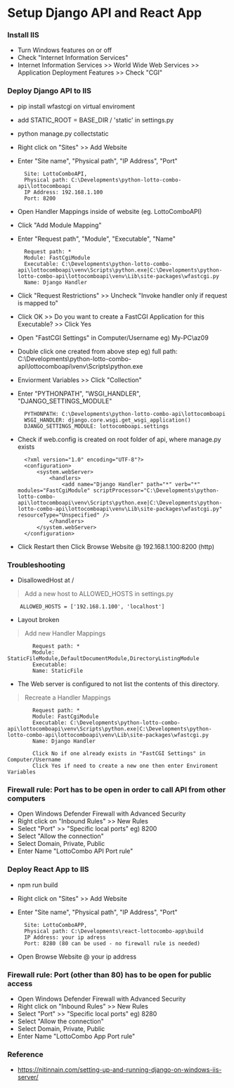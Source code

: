 # Setup Django API and React App

### Install IIS
- Turn Windows features on or off
- Check "Internet Information Services"
- Internet Information Services >> World Wide Web Services >> Application Deployment Features >> Check "CGI"

### Deploy Django API to IIS
- pip install wfastcgi on virtual enviroment
- add STATIC_ROOT =  BASE_DIR / 'static' in settings.py
- python manage.py collectstatic
- Right click on "Sites" >> Add Website
- Enter "Site name", "Physical path", "IP Address", "Port"
        
        Site: LottoComboAPI, 
        Physical path: C:\Developments\python-lotto-combo-api\lottocomboapi
        IP Address: 192.168.1.100
        Port: 8200
- Open Handler Mappings inside of website (eg. LottoComboAPI)
- Click "Add Module Mapping"
- Enter "Request path", "Module", "Executable", "Name"
        
        Request path: *
        Module: FastCgiModule
        Executable: C:\Developments\python-lotto-combo-api\lottocomboapi\venv\Scripts\python.exe|C:\Developments\python-lotto-combo-api\lottocomboapi\venv\Lib\site-packages\wfastcgi.py
        Name: Django Handler
- Click "Request Restrictions" >> Uncheck "Invoke handler only if request is mapped to"
- Click OK >> Do you want to create a FastCGI Application for this Executable? >> Click Yes
- Open "FastCGI Settings" in Computer/Username eg) My-PC\az09
- Double click one created from above step eg) full path: C:\Developments\python-lotto-combo-api\lottocomboapi\venv\Scripts\python.exe
- Enviorment Variables >> Click "Collection"
- Enter "PYTHONPATH", "WSGI_HANDLER", "DJANGO_SETTINGS_MODULE"
        
        PYTHONPATH: C:\Developments\python-lotto-combo-api\lottocomboapi
        WSGI_HANDLER: django.core.wsgi.get_wsgi_application()
        DJANGO_SETTINGS_MODULE: lottocomboapi.settings
- Check if web.config is created on root folder of api, where manage.py exists
 
        <?xml version="1.0" encoding="UTF-8"?>
        <configuration>
            <system.webServer>
                <handlers>
                    <add name="Django Handler" path="*" verb="*" modules="FastCgiModule" scriptProcessor="C:\Developments\python-lotto-combo-api\lottocomboapi\venv\Scripts\python.exe|C:\Developments\python-lotto-combo-api\lottocomboapi\venv\Lib\site-packages\wfastcgi.py" resourceType="Unspecified" />
                </handlers>
            </system.webServer>
        </configuration>
 
- Click Restart then Click Browse Website @ 192.168.1.100:8200 (http)

### Troubleshooting
- DisallowedHost at /
> Add a new host to ALLOWED_HOSTS in settings.py
        
        ALLOWED_HOSTS = ['192.168.1.100', 'localhost']

- Layout broken
> Add new Handler Mappings
        
            Request path: *
            Module: StaticFileModule,DefaultDocumentModule,DirectoryListingModule
            Executable: 
            Name: StaticFile
- The Web server is configured to not list the contents of this directory.
> Recreate a Handler Mappings
        
            Request path: *
            Module: FastCgiModule
            Executable: C:\Developments\python-lotto-combo-api\lottocomboapi\venv\Scripts\python.exe|C:\Developments\python-lotto-combo-api\lottocomboapi\venv\Lib\site-packages\wfastcgi.py
            Name: Django Handler
    
            Click No if one already exists in "FastCGI Settings" in Computer/Username
            Click Yes if need to create a new one then enter Enviroment Variables

### Firewall rule: Port has to be open in order to call API from other computers
- Open Windows Defender Firewall with Advanced Security 
- Right click on "Inbound Rules" >> New Rules    
- Select "Port" >> "Specific local ports" eg) 8200
- Select "Allow the connection"       
- Select Domain, Private, Public 
- Enter Name "LottoCombo API Port rule"

### Deploy React App to IIS
- npm run build
- Right click on "Sites" >> Add Website
- Enter "Site name", "Physical path", "IP Address", "Port"
         
        Site: LottoComboAPP, 
        Physical path: C:\Developments\react-lottocombo-app\build
        IP Address: your ip adress
        Port: 8280 (80 can be used - no firewall rule is needed)
        
- Open Browse Website @ your ip address

### Firewall rule: Port (other than 80) has to be open for public access 
- Open Windows Defender Firewall with Advanced Security
- Right click on "Inbound Rules" >> New Rules 
- Select "Port" >> "Specific local ports" eg) 8280
- Select "Allow the connection"       
- Select Domain, Private, Public
- Enter Name "LottoCombo App Port rule"


### Reference
- https://nitinnain.com/setting-up-and-running-django-on-windows-iis-server/
